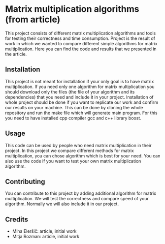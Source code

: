 # Matrix multiplication algorithms (from article)

This project consists of different matrix multiplication algorithms and tools for testing their correctness and time consumption. Project is the result of work in which we wanted to compare different simple algorithms for matrix multiplication. Here you can find the code and results that we presented in the article.

## Installation

This project is not meant for installation if your only goal is to have matrix multiplication. If you need only one algorithm for matrix multiplication you should download only the files (the file of your algorithm and its dependencies) that you need and include it in your project. 
Installation of whole project should be done if you want to replicate our work and confirm our results on your machine. This can be done by cloning the whole repository and run the make file which will generate main program. For this you need to have installed cpp compiler gcc and c++ library boost.

## Usage

This code can be used by people who need matrix multiplication in their project. In this project we compare different methods for matrix multiplication, you can chose algorithm which is best for your need. You can also use the code if you want to test your own matrix multiplication algorithm.

## Contributing

You can contribute to this project by adding additional algorithm for matrix multiplication. We will test the correctness and compare speed of your algorithm. Normally we will also include it in our project.

## Credits
* Miha Eleršič: article, initial work
* Mitja Rozman: article, initial work
